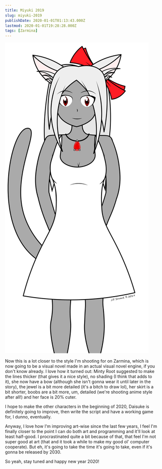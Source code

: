```yaml
---
title: Miyuki 2019
slug: miyuki-2019
publishDate: 2020-01-01T01:13:43.000Z
lastmod: 2020-01-01T19:28:28.000Z
tags: [Zarmina]
---
```


![](/images/2020/01/miyuki3.png)

Now this is a lot closer to the style I'm shooting for on Zarmina, which is now going to be a visual novel made in an actual visual novel engine, if you don't know already. I love how it turned out: Minty Root suggested to make the lines thicker (that gives it a nice style), no shading (I think that adds to it), she now have a bow (although she isn't gonna wear it until later in the story), the jewel is a bit more detailed (it's a bitch to draw lol), her skirt is a bit shorter, boobs are a bit more, um, detailed (we're shooting anime style after all!) and her face is 20% cuter.

I hope to make the other characters in the beginning of 2020, Daisuke is definitely going to improve, then write the script and have a working game for, I dunno, eventually.

Anyway, I love how I'm improving art-wise since the last few years, I feel I'm finally closer to the point I can do both art and programming and it'll look at least half-good. I procrastinated quite a bit because of that, that feel I'm not super good at art (that and it took a while to make my good ol' computer cooperate). But eh, it's going to take the time it's going to take, even if it's gonna be released by 2030.

So yeah, stay tuned and happy new year 2020!
